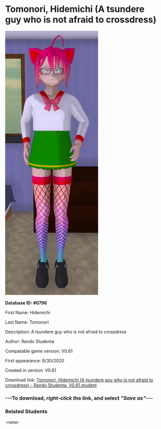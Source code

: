 # Tomonori, Hidemichi (A tsundere guy who is not afraid to crossdress)

<img src="../../Files/Images/Tomonori, Hidemichi (A tsundere guy who is not afraid to crossdress).png" title="Tomonori, Hidemichi (A tsundere guy who is not afraid to crossdress) - Rando Studenta, V0.61">

**Database ID: #0796**

First Name: Hidemichi

Last Name: Tomonori

Description: A tsundere guy who is not afraid to crossdress

Author: Rando Studenta

Compatable game version: V0.61

First appearance: 8/30/2020

Created in version: V0.61

Download link: <a href="https://raw.githubusercontent.com/Arbiter1223/Daigaku-Gurashi-Custom-Students/master/Files/Student%20Files/Tomonori%2C%20Hidemichi%20(A%20tsundere%20guy%20who%20is%20not%20afraid%20to%20crossdress)%20-%20Rando%20Studenta%2C%20V0.61.student">Tomonori, Hidemichi (A tsundere guy who is not afraid to crossdress) - Rando Studenta, V0.61.student</a>

### ---**To download, _right-click_ the link, and select _"Save as"_**---

### Related Students

-none-
